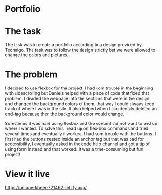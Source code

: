 # Portfolio

# The task
The task was to create a portfolio according to a design provided by Technigo. The task was to follow the design strictly but we were allowed to change the colors and pictures. 

# The problem
I decided to use flexbox for the project. I had som trouble in the beginning with sidescrolling but Daniels helped with a piece of code that fixed that problem. I divided the webpage into the sections that were in the design and changed the background colors of them, that way I could always keep track of where I was in the site. It also helped when I accidentaly deleted an end-tag because then the background color would change. 

Sometimes it was hard using flexbox and the content did not want to end up where I wanted. To solve this I read up on flex-box commands and tried several times and eventually it worked. I had som trouble with the buttons. I first had the buttons nested inside an anchor tag but that was bad for accessibility, I eventually asked in the code help channel and got a tip of using form instead and that worked. It was a time-consuming but fun project!

# View it live
https://unique-kheer-221462.netlify.app/ 